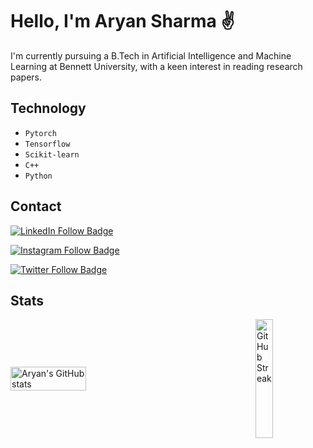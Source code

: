 <h1>Hello, I'm Aryan Sharma ✌️</h1>
<p>I'm currently pursuing a B.Tech in Artificial Intelligence and Machine Learning at Bennett University, with a keen interest in reading research papers.</p>

<h2>Technology</h2>
<ul>
  <li><code>Pytorch</code></li>
  <li><code>Tensorflow</code></li>
  <li><code>Scikit-learn</code></li>
  <li><code>C++</code></li>
  <li><code>Python</code></li>
</ul>

<h2>Contact</h2> 
<p>
  <a href="https://linkedin.com/" target="_blank">
    <img src="https://img.shields.io/badge/Follow-0A66C2?style=flat&logo=Linkedin&logoColor=white" alt="LinkedIn Follow Badge"/>
  </a>
</p>
<p>
  <a href="https://instagram.com/aryxnshxrmx" target="_blank">
    <img src="https://img.shields.io/badge/Follow%20%40aryxnshxrmx-833AB4?style=flat&logo=instagram&logoColor=white" alt="Instagram Follow Badge"/>
  </a>
</p>
<p>
  <a href="https://twitter.com/@Aryxnshxrmx" target="_blank">
    <img src="https://img.shields.io/twitter/follow/Aryxnshxrmx?style=social" alt="Twitter Follow Badge"/>
  </a>
</p>

<h2>Stats</h2>
<div style="display: flex; justify-content: space-between; align-items: center;">
  <img src="https://github-readme-stats.vercel.app/api?username=duharyan&show_icons=true&theme=dark" alt="Aryan's GitHub stats" style="width: 49%;"/>
  <a href="https://git.io/streak-stats">
    <img src="https://streak-stats.demolab.com/?user=duharyan&theme=dark" alt="GitHub Streak" style="width: 50%; height: 190px;"/>
  </a>
</div>
